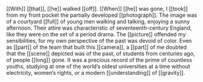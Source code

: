 [[With]] [[that]], [[he]] walked [[off]]. [[When]] [[he]] was gone, I [[took]] from my front pocket the partially developed [[photograph]]. The image was of a courtyard [[full]] of young men walking and talking, enjoying a sunny afternoon. Their attire was characteristic of seventeenth-century England, like they were on the set of a period drama. The [[picture]] offended my sensibilities, for my own perspective of the past was devoid of color. Even as [[part]] of the team that built this [[camera]], a [[part]] of me doubted that the [[scene]] depicted was of the past, of students from centuries ago, of people [[long]] gone. It was a precious record of the prime of countless youths, studying at one of the world’s oldest universities at a time without electricity, women’s rights, or a modern [[understanding]] of [[gravity]]. 
